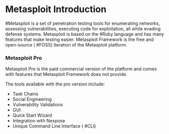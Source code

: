 # Metasploit Introduction

#Metasploit is a set of penetration testing tools for enumerating networks, assessing vulnerabilities, executing code for exploitation, all while evading defense systems. Metasploit is based on the #Ruby language and has many features that make testing easier. Metasploit Framework is the free and open-source ( #FOSS) iteration of the Metasploit platform.

### Metasploit Pro

Metasploit Pro is the paid commercial version of the platform and comes with features that Metasploit Framework does not provide. 

The tools available with the pro version include:

- Task Chains
- Social Engineering
- Vulnerability Validations
- GUI
- Quick Start Wizard
- Integration with Nexpose
- Unique Command Line Interface ( #CLI)

